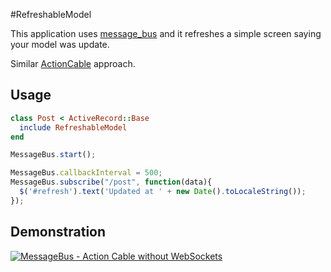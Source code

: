 #RefreshableModel

This application uses [message_bus](https://github.com/SamSaffron/message_bus) and it refreshes a simple screen saying your model was update.

Similar [ActionCable](https://medium.com/@dhh/rails-5-action-cable-demo-8bba4ccfc55e#.c3h2gybkq) approach.


## Usage

```ruby
class Post < ActiveRecord::Base
  include RefreshableModel
end
```


```javascript
MessageBus.start();

MessageBus.callbackInterval = 500;
MessageBus.subscribe("/post", function(data){
  $('#refresh').text('Updated at ' + new Date().toLocaleString());
});
```

## Demonstration
[![MessageBus - Action Cable without WebSockets](http://img.youtube.com/vi/jtjVSSoHWI8/0.jpg)](http://www.youtube.com/watch?v=jtjVSSoHWI8)

